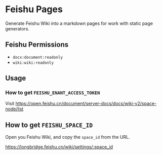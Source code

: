 # Feishu Pages

Generate Feishu Wiki into a markdown pages for work with static page generators.

## Feishu Permissions

- `docx:document:readonly`
- `wiki:wiki:readonly`

## Usage

### How to get `FEISHU_ENANT_ACCESS_TOKEN`

Visit https://open.feishu.cn/document/server-docs/docs/wiki-v2/space-node/list

## How to get `FEISHU_SPACE_ID`

Open you Feishu Wiki, and copy the `space_id` from the URL.

https://longbridge.feishu.cn/wiki/settings/:space_id
